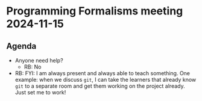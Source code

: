 # Programming Formalisms meeting 2024-11-15

## Agenda

- Anyone need help?
    - RB: No
- RB: FYI: I am always present and always able to teach something.
  One example: when we discuss `git`, I can take the learners
  that already know `git` to a separate room and get them working
  on the project already. Just set me to work!
